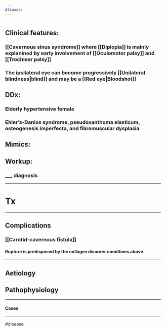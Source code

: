 ```yaml
---
Aliases:
---
```

# 
## Clinical features:
### [[Cavernous sinus syndrome]] where [[Diplopia]] is mainly explanined by early involvement of [[Oculomotor palsy]] and [[Trochlear palsy]] 
### The ipsilateral eye can become progressively [[Unilateral blindness|blind]] and may be a [[Red eye|Bloodshot]]
## DDx:
### Elderly hypertensive female
### Ehler’s-Danlos syndrome, pseudoxanthoma elasticum, osteogenesis imperfecta, and fibromuscular dysplasia
## Mimics:
###
## Workup:
### ___ diagnosis
---
# Tx

---
## Complications
### [[Carotid-cavernous fistula]]
#### Rupture is predisposed by the collagen disorder conditions above

---
## Aetiology
## Pathophysiology

---
#### Cases


---
#disease 